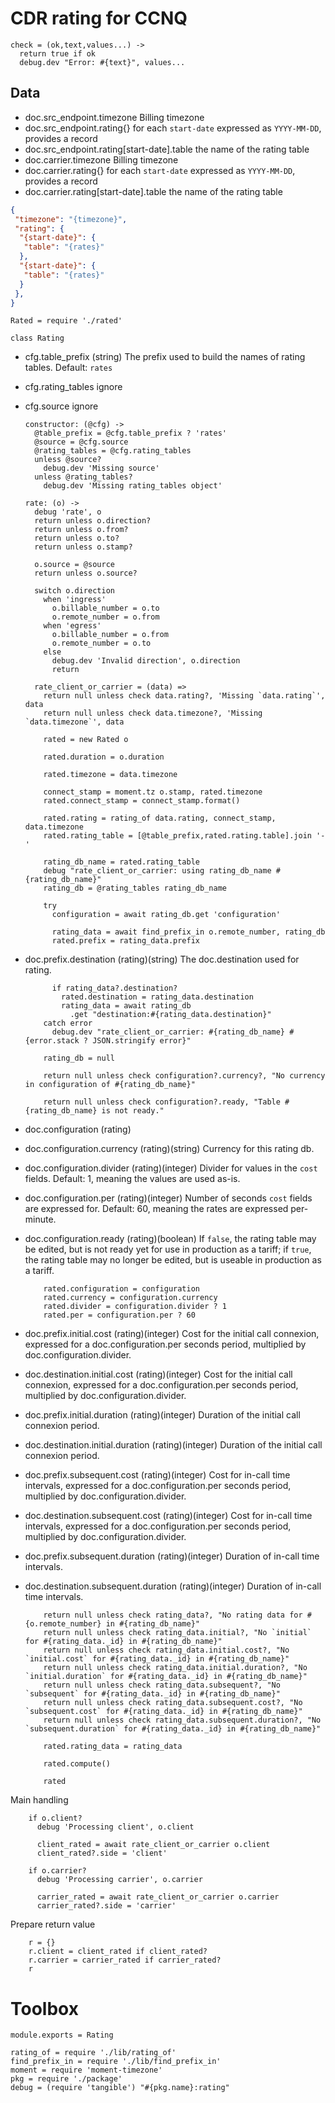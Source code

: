 CDR rating for CCNQ
===================

    check = (ok,text,values...) ->
      return true if ok
      debug.dev "Error: #{text}", values...

Data
----

* doc.src_endpoint.timezone Billing timezone
* doc.src_endpoint.rating{} for each `start-date` expressed as `YYYY-MM-DD`, provides a record
* doc.src_endpoint.rating[start-date].table the name of the rating table
* doc.carrier.timezone Billing timezone
* doc.carrier.rating{} for each `start-date` expressed as `YYYY-MM-DD`, provides a record
* doc.carrier.rating[start-date].table the name of the rating table

```json
{
 "timezone": "{timezone}",
 "rating": {
  "{start-date}": {
   "table": "{rates}"
  },
  "{start-date}": {
   "table": "{rates}"
  }
 },
}
```

    Rated = require './rated'

    class Rating

* cfg.table_prefix (string) The prefix used to build the names of rating tables. Default: `rates`
* cfg.rating_tables ignore
* cfg.source ignore

      constructor: (@cfg) ->
        @table_prefix = @cfg.table_prefix ? 'rates'
        @source = @cfg.source
        @rating_tables = @cfg.rating_tables
        unless @source?
          debug.dev 'Missing source'
        unless @rating_tables?
          debug.dev 'Missing rating_tables object'

      rate: (o) ->
        debug 'rate', o
        return unless o.direction?
        return unless o.from?
        return unless o.to?
        return unless o.stamp?

        o.source = @source
        return unless o.source?

        switch o.direction
          when 'ingress'
            o.billable_number = o.to
            o.remote_number = o.from
          when 'egress'
            o.billable_number = o.from
            o.remote_number = o.to
          else
            debug.dev 'Invalid direction', o.direction
            return

        rate_client_or_carrier = (data) =>
          return null unless check data.rating?, 'Missing `data.rating`', data
          return null unless check data.timezone?, 'Missing `data.timezone`', data

          rated = new Rated o

          rated.duration = o.duration

          rated.timezone = data.timezone

          connect_stamp = moment.tz o.stamp, rated.timezone
          rated.connect_stamp = connect_stamp.format()

          rated.rating = rating_of data.rating, connect_stamp, data.timezone
          rated.rating_table = [@table_prefix,rated.rating.table].join '-'

          rating_db_name = rated.rating_table
          debug "rate_client_or_carrier: using rating_db_name #{rating_db_name}"
          rating_db = @rating_tables rating_db_name

          try
            configuration = await rating_db.get 'configuration'

            rating_data = await find_prefix_in o.remote_number, rating_db
            rated.prefix = rating_data.prefix

* doc.prefix.destination (rating)(string) The doc.destination used for rating.

            if rating_data?.destination?
              rated.destination = rating_data.destination
              rating_data = await rating_db
                .get "destination:#{rating_data.destination}"
          catch error
            debug.dev "rate_client_or_carrier: #{rating_db_name} #{error.stack ? JSON.stringify error}"

          rating_db = null

          return null unless check configuration?.currency?, "No currency in configuration of #{rating_db_name}"

          return null unless check configuration?.ready, "Table #{rating_db_name} is not ready."

* doc.configuration (rating)
* doc.configuration.currency (rating)(string) Currency for this rating db.
* doc.configuration.divider (rating)(integer) Divider for values in the `cost` fields. Default: 1, meaning the values are used as-is.
* doc.configuration.per (rating)(integer) Number of seconds `cost` fields are expressed for. Default: 60, meaning the rates are expressed per-minute.
* doc.configuration.ready (rating)(boolean) If `false`, the rating table may be edited, but is not ready yet for use in production as a tariff; if `true`, the rating table may no longer be edited, but is useable in production as a tariff.

          rated.configuration = configuration
          rated.currency = configuration.currency
          rated.divider = configuration.divider ? 1
          rated.per = configuration.per ? 60

* doc.prefix.initial.cost (rating)(integer) Cost for the initial call connexion, expressed for a doc.configuration.per seconds period, multiplied by doc.configuration.divider.
* doc.destination.initial.cost (rating)(integer) Cost for the initial call connexion, expressed for a doc.configuration.per seconds period, multiplied by doc.configuration.divider.
* doc.prefix.initial.duration (rating)(integer) Duration of the initial call connexion period.
* doc.destination.initial.duration (rating)(integer) Duration of the initial call connexion period.
* doc.prefix.subsequent.cost (rating)(integer) Cost for in-call time intervals, expressed for a doc.configuration.per seconds period, multiplied by doc.configuration.divider.
* doc.destination.subsequent.cost (rating)(integer) Cost for in-call time intervals, expressed for a doc.configuration.per seconds period, multiplied by doc.configuration.divider.
* doc.prefix.subsequent.duration (rating)(integer) Duration of in-call time intervals.
* doc.destination.subsequent.duration (rating)(integer) Duration of in-call time intervals.

          return null unless check rating_data?, "No rating data for #{o.remote_number} in #{rating_db_name}"
          return null unless check rating_data.initial?, "No `initial` for #{rating_data._id} in #{rating_db_name}"
          return null unless check rating_data.initial.cost?, "No `initial.cost` for #{rating_data._id} in #{rating_db_name}"
          return null unless check rating_data.initial.duration?, "No `initial.duration` for #{rating_data._id} in #{rating_db_name}"
          return null unless check rating_data.subsequent?, "No `subsequent` for #{rating_data._id} in #{rating_db_name}"
          return null unless check rating_data.subsequent.cost?, "No `subsequent.cost` for #{rating_data._id} in #{rating_db_name}"
          return null unless check rating_data.subsequent.duration?, "No `subsequent.duration` for #{rating_data._id} in #{rating_db_name}"

          rated.rating_data = rating_data

          rated.compute()

          rated

Main handling

        if o.client?
          debug 'Processing client', o.client

          client_rated = await rate_client_or_carrier o.client
          client_rated?.side = 'client'

        if o.carrier?
          debug 'Processing carrier', o.carrier

          carrier_rated = await rate_client_or_carrier o.carrier
          carrier_rated?.side = 'carrier'

Prepare return value

        r = {}
        r.client = client_rated if client_rated?
        r.carrier = carrier_rated if carrier_rated?
        r

Toolbox
=======

    module.exports = Rating

    rating_of = require './lib/rating_of'
    find_prefix_in = require './lib/find_prefix_in'
    moment = require 'moment-timezone'
    pkg = require './package'
    debug = (require 'tangible') "#{pkg.name}:rating"
